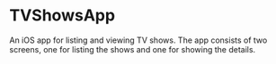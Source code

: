 # TVShowsApp
An iOS app for listing and viewing TV shows.
The app consists of two screens, one for listing the shows and one for showing the details.
